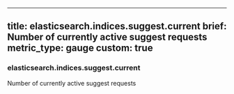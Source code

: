 
---
title: elasticsearch.indices.suggest.current
brief: Number of currently active suggest requests
metric_type: gauge
custom: true
---
### elasticsearch.indices.suggest.current

Number of currently active suggest requests
